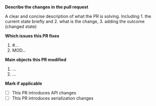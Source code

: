 
**Describe the changes in the pull request**

A clear and concise description of what the PR is solving. Including 1. the current state briefly and 2. what is the change, 3. adding the outcome (changed state)

**Which issues this PR fixes**
1. #...
2. MOD...


**Main objects this PR modified**
1. ...
2. ...

**Mark if applicable**

- [ ] This PR introduces API changes
- [ ] This PR introduces serialization changes
